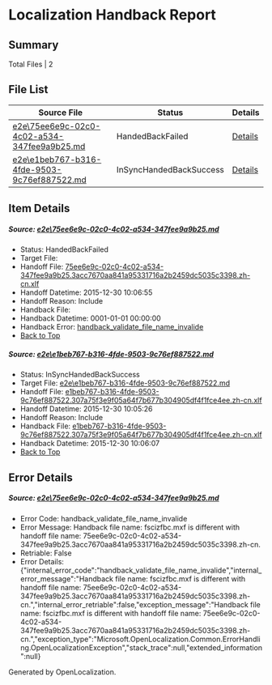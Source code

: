 # <a name='report-top'></a> Localization Handback Report

## Summary
 Total Files | 2

## File List
 Source File | Status | Details 
 ----------- | ------ | ------- 
 [e2e\75ee6e9c-02c0-4c02-a534-347fee9a9b25.md](https://github.com/OpenLocalizationTest/oltest/blob/46e9bfb146354f4862f7551a3e6ca65e1b225823/e2e/75ee6e9c-02c0-4c02-a534-347fee9a9b25.md) | HandedBackFailed | [Details](#9db43d2277d807cf112613d65afc61567f2539f63)
 [e2e\e1beb767-b316-4fde-9503-9c76ef887522.md](https://github.com/OpenLocalizationTest/oltest/blob/9a4c9fc50f453b2496d2449de78357afb6564e2e/e2e/e1beb767-b316-4fde-9503-9c76ef887522.md) | InSyncHandedBackSuccess | [Details](#9bb0b262116a0411747e4acbb9278a1b8dd30c516)

## Item Details
##### <a name='9db43d2277d807cf112613d65afc61567f2539f63'></a> Source: [e2e\75ee6e9c-02c0-4c02-a534-347fee9a9b25.md](https://github.com/OpenLocalizationTest/oltest/blob/46e9bfb146354f4862f7551a3e6ca65e1b225823/e2e/75ee6e9c-02c0-4c02-a534-347fee9a9b25.md)
* Status: HandedBackFailed
* Target File: 
* Handoff File: [75ee6e9c-02c0-4c02-a534-347fee9a9b25.3acc7670aa841a95331716a2b2459dc5035c3398.zh-cn.xlf](https://github.com/OpenLocalizationTestOrg/olhandoff/blob/94ec3f174f583078f0bc2868d321206aa6dab9f4/ol-handoff/OpenLocalizationTestOrg/oltest.zh-cn/qimu/75ee6e9c-02c0-4c02-a534-347fee9a9b25.3acc7670aa841a95331716a2b2459dc5035c3398.zh-cn.xlf)
* Handoff Datetime: 2015-12-30 10:06:55
* Handoff Reason: Include
* Handback File: 
* Handback Datetime: 0001-01-01 00:00:00
* Handback Error: [handback_validate_file_name_invalide](#9db43d2277d807cf112613d65afc61567f2539f63handback_validate_file_name_invalide)
* [Back to Top](#report-top)

##### <a name='9bb0b262116a0411747e4acbb9278a1b8dd30c516'></a> Source: [e2e\e1beb767-b316-4fde-9503-9c76ef887522.md](https://github.com/OpenLocalizationTest/oltest/blob/9a4c9fc50f453b2496d2449de78357afb6564e2e/e2e/e1beb767-b316-4fde-9503-9c76ef887522.md)
* Status: InSyncHandedBackSuccess
* Target File: [e2e\e1beb767-b316-4fde-9503-9c76ef887522.md](https://github.com/OpenLocalizationTestOrg/oltest.zh-cn/blob/2fe9dd18bc2163f91b112799ceb7ace779b4a07b/e2e/e1beb767-b316-4fde-9503-9c76ef887522.md)
* Handoff File: [e1beb767-b316-4fde-9503-9c76ef887522.307a75f3e9f05a64f7b677b304905df4f1fce4ee.zh-cn.xlf](https://github.com/OpenLocalizationTestOrg/olhandoff/blob/23d6ce14221993aac6984de8b7e91520e67593b2/ol-handoff/OpenLocalizationTestOrg/oltest.zh-cn/qimu/e1beb767-b316-4fde-9503-9c76ef887522.307a75f3e9f05a64f7b677b304905df4f1fce4ee.zh-cn.xlf)
* Handoff Datetime: 2015-12-30 10:05:26
* Handoff Reason: Include
* Handback File: [e1beb767-b316-4fde-9503-9c76ef887522.307a75f3e9f05a64f7b677b304905df4f1fce4ee.zh-cn.xlf](https://github.com/OpenLocalizationTestOrg/olhandback/blob/d9bf1abfd3ba9633d8ababc5407ea8beee992c1c/ol-handback/OpenLocalizationTestOrg/oltest.zh-cn/qimu/e1beb767-b316-4fde-9503-9c76ef887522.307a75f3e9f05a64f7b677b304905df4f1fce4ee.zh-cn.xlf)
* Handback Datetime: 2015-12-30 10:06:07
* [Back to Top](#report-top)


## Error Details
##### <a name='9db43d2277d807cf112613d65afc61567f2539f63handback_validate_file_name_invalide'></a> Source: [e2e\75ee6e9c-02c0-4c02-a534-347fee9a9b25.md](#9db43d2277d807cf112613d65afc61567f2539f63)
* Error Code: handback_validate_file_name_invalide
* Error Message: Handback file name: fscizfbc.mxf is different with handoff file name: 75ee6e9c-02c0-4c02-a534-347fee9a9b25.3acc7670aa841a95331716a2b2459dc5035c3398.zh-cn.
* Retriable: False
* Error Details: {"internal_error_code":"handback_validate_file_name_invalide","internal_error_message":"Handback file name: fscizfbc.mxf is different with handoff file name: 75ee6e9c-02c0-4c02-a534-347fee9a9b25.3acc7670aa841a95331716a2b2459dc5035c3398.zh-cn.","internal_error_retriable":false,"exception_message":"Handback file name: fscizfbc.mxf is different with handoff file name: 75ee6e9c-02c0-4c02-a534-347fee9a9b25.3acc7670aa841a95331716a2b2459dc5035c3398.zh-cn.","exception_type":"Microsoft.OpenLocalization.Common.ErrorHandling.OpenLocalizationException","stack_trace":null,"extended_information":null}


Generated by OpenLocalization.
